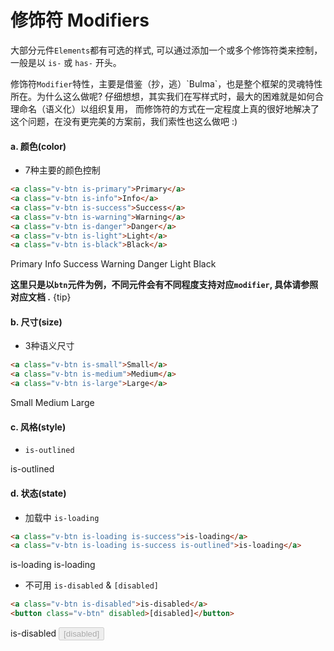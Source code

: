 # 修饰符 Modifiers

大部分元件`Elements`都有可选的样式, 可以通过添加一个或多个修饰符类来控制，一般是以 `is-` 或 `has-` 开头。

<p class="tip" v-pre>
  修饰符<code>Modifier</code>特性，主要是借鉴（抄，逃）`Bulma`，也是整个框架的灵魂特性所在。为什么这么做呢? 仔细想想，其实我们在写样式时，最大的困难就是如何合理命名（语义化）以组织复用，
  而修饰符的方式在一定程度上真的很好地解决了这个问题，在没有更完美的方案前，我们索性也这么做吧 :)
</p>

#### a. 颜色(color)

- 7种主要的颜色控制
```html
<a class="v-btn is-primary">Primary</a>
<a class="v-btn is-info">Info</a>
<a class="v-btn is-success">Success</a>
<a class="v-btn is-warning">Warning</a>
<a class="v-btn is-danger">Danger</a>
<a class="v-btn is-light">Light</a>
<a class="v-btn is-black">Black</a>
```
<div class="sd-btns-container">
  <a class="v-btn is-primary">Primary</a>
  <a class="v-btn is-info">Info</a>
  <a class="v-btn is-success">Success</a>
  <a class="v-btn is-warning">Warning</a>
  <a class="v-btn is-danger">Danger</a>
  <a class="v-btn is-light">Light</a>
  <a class="v-btn is-black">Black</a>
</div>

**这里只是以`btn`元件为例，不同元件会有不同程度支持对应`modifier`, 具体请参照对应文档 .**
{tip}

#### b. 尺寸(size)
- 3种语义尺寸

```html
<a class="v-btn is-small">Small</a>
<a class="v-btn is-medium">Medium</a>
<a class="v-btn is-large">Large</a>
```

<div class="sd-btns-container">
  <a class="v-btn is-small">Small</a>
  <a class="v-btn is-medium">Medium</a>
  <a class="v-btn is-large">Large</a>
</div>

#### c. 风格(style)

- `is-outlined`
<div class="sd-btns-container">
  <a class="v-btn is-outlined is-info">is-outlined</a>
</div>


#### d. 状态(state)

- 加载中 `is-loading`
```html
<a class="v-btn is-loading is-success">is-loading</a>
<a class="v-btn is-loading is-success is-outlined">is-loading</a>
```
<div class="sd-btns-container">
  <a class="v-btn is-loading is-success">is-loading</a>
  <a class="v-btn is-loading is-success is-outlined">is-loading</a>
</div>

- 不可用 `is-disabled` & `[disabled]`

```html
<a class="v-btn is-disabled">is-disabled</a>
<button class="v-btn" disabled>[disabled]</button>
```

<div class="sd-btns-container">
  <a class="v-btn is-disabled">is-disabled</a>
  <button class="v-btn" disabled>[disabled]</button>
</div>


<style lang="scss" type="text/scss">
  .sd-btns-container {
    .v-btn {
      min-width: 80px;
      margin-right: 5px;
    }
  }
</style>
